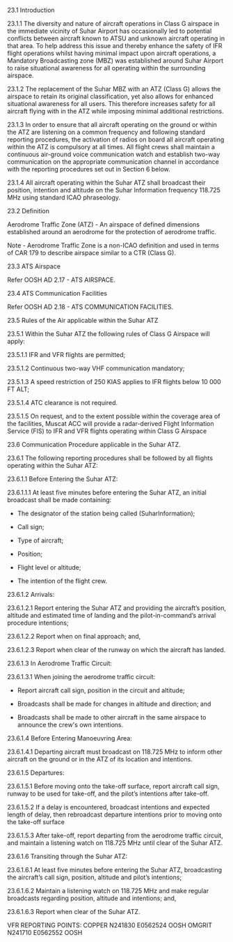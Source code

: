 

23.1 Introduction

23.1.1 The diversity and nature of aircraft operations in Class G airspace in the immediate vicinity of Suhar Airport has occasionally led to potential conflicts between aircraft known to ATSU and unknown aircraft operating in that area. To help address this issue and thereby enhance the safety of IFR flight operations whilst having minimal impact upon aircraft operations, a Mandatory Broadcasting zone (MBZ) was established around Suhar Airport to raise situational awareness for all operating within the surrounding airspace.

23.1.2 The replacement of the Suhar MBZ with an ATZ (Class G) allows the airspace to retain its original classification, yet also allows for enhanced situational awareness for all users. This therefore increases safety for all aircraft flying with in the ATZ while imposing minimal additional restrictions.

23.1.3 In order to ensure that all aircraft operating on the ground or within the ATZ are listening on a common frequency and following standard reporting procedures, the activation of radios on board all aircraft operating within the ATZ is compulsory at all times. All flight crews shall maintain a continuous air-ground voice communication watch and establish two-way communication on the appropriate communication channel in accordance with the reporting procedures set out in Section 6 below.

23.1.4 All aircraft operating within the Suhar ATZ shall broadcast their position, intention and altitude on the Suhar Information frequency 118.725 MHz using standard ICAO phraseology.

23.2 Definition

Aerodrome Traffic Zone (ATZ) - An airspace of defined dimensions established around an aerodrome for the protection of aerodrome traffic.

Note - Aerodrome Traffic Zone is a non-ICAO definition and used in terms of CAR 179 to describe airspace similar to a CTR (Class G).

23.3 ATS Airspace

Refer OOSH AD 2.17 - ATS AIRSPACE.

23.4 ATS Communication Facilities

Refer OOSH AD 2.18 - ATS COMMUNICATION FACILITIES.

23.5 Rules of the Air applicable within the Suhar ATZ

23.5.1 Within the Suhar ATZ the following rules of Class G Airspace will apply:

23.5.1.1 IFR and VFR flights are permitted;

23.5.1.2 Continuous two-way VHF communication mandatory;

23.5.1.3 A speed restriction of 250 KIAS applies to IFR flights below 10 000 FT ALT;

23.5.1.4 ATC clearance is not required.

23.5.1.5 On request, and to the extent possible within the coverage area of the facilities, Muscat ACC will provide a radar-derived Flight Information Service (FIS) to IFR and VFR flights operating within Class G Airspace

23.6 Communication Procedure applicable in the Suhar ATZ.

23.6.1 The following reporting procedures shall be followed by all flights operating within the Suhar ATZ:

23.6.1.1 Before Entering the Suhar ATZ:

23.6.1.1.1 At least five minutes before entering the Suhar ATZ, an initial broadcast shall be made containing:

- The designator of the station being called (SuharInformation);

- Call sign;

- Type of aircraft;

- Position;

- Flight level or altitude;

- The intention of the flight crew.

23.6.1.2 Arrivals:

23.6.1.2.1 Report entering the Suhar ATZ and providing the aircraft’s position, altitude and estimated time of landing and the pilot-in-command’s arrival procedure intentions;

23.6.1.2.2 Report when on final approach; and,

23.6.1.2.3 Report when clear of the runway on which the aircraft has landed.

23.6.1.3 In Aerodrome Traffic Circuit:

23.6.1.3.1 When joining the aerodrome traffic circuit:

- Report aircraft call sign, position in the circuit and altitude;

- Broadcasts shall be made for changes in altitude and direction; and

- Broadcasts shall be made to other aircraft in the same airspace to announce the crew's own intentions.

23.6.1.4 Before Entering Manoeuvring Area:

23.6.1.4.1 Departing aircraft must broadcast on 118.725 MHz to inform other aircraft on the ground or in the ATZ of its location and intentions.

23.6.1.5 Departures:

23.6.1.5.1 Before moving onto the take-off surface, report aircraft call sign, runway to be used for take-off, and the pilot’s intentions after take-off.

23.6.1.5.2 If a delay is encountered, broadcast intentions and expected length of delay, then rebroadcast departure intentions prior to moving onto the take-off surface

23.6.1.5.3 After take-off, report departing from the aerodrome traffic circuit, and maintain a listening watch on 118.725 MHz until clear of the Suhar ATZ.

23.6.1.6 Transiting through the Suhar ATZ:

23.6.1.6.1 At least five minutes before entering the Suhar ATZ, broadcasting the aircraft’s call sign, position, altitude and pilot’s intentions;

23.6.1.6.2 Maintain a listening watch on 118.725 MHz and make regular broadcasts regarding position, altitude and intentions; and,

23.6.1.6.3 Report when clear of the Suhar ATZ.



VFR REPORTING POINTS:
COPPER 	N241830 E0562524 	OOSH
OMGRIT 	N241710 E0562552 	OOSH